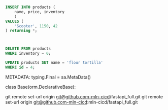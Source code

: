 


```sql

INSERT INTO products (
	name, price, inventory
	)
VALUES (
	'Scooter', 1150, 42
) returning *;



DELETE FROM products
WHERE inventory = 0;

UPDATE products SET name = 'flour tortilla'
WHERE id = 4;
```



METADATA: typing.Final = sa.MetaData()


class Base(orm.DeclarativeBase):



git remote set-url origin git@github.com-mln-cicd/fastapi_full.git
git remote set-url origin git@github.com-mln-cicd:mln-cicd/fastapi_full.git